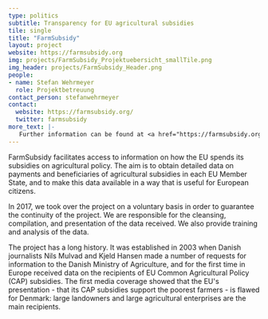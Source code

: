 ```yaml
---
type: politics
subtitle: Transparency for EU agricultural subsidies
tile: single
title: "FarmSubsidy"
layout: project
website: https://farmsubsidy.org
img: projects/FarmSubsidy_Projektuebersicht_smallTile.png
img_header: projects/FarmSubsidy_Header.png
people:
- name: Stefan Wehrmeyer
  role: Projektbetreuung
contact_person: stefanwehrmeyer
contact:
  website: https://farmsubsidy.org/
  twitter: farmsubsidy
more_text: |-
   Further information can be found at <a href="https://farmsubsidy.org/">FarmSubsidy.org</a>.
---
```

FarmSubsidy facilitates access to information on how the EU spends its subsidies on agricultural policy. The aim is to obtain detailed data on payments and beneficiaries of agricultural subsidies in each EU Member State, and to make this data available in a way that is useful for European citizens.

In 2017, we took over the project on a voluntary basis in order to guarantee the continuity of the project. We are responsible for the cleansing, compilation, and presentation of the data received. We also provide training and analysis of the data.

The project has a long history. It was established in 2003 when Danish journalists Nils Mulvad and Kjeld Hansen made a number of requests for information to the Danish Ministry of Agriculture, and for the first time in Europe received data on the recipients of EU Common Agricultural Policy (CAP) subsidies. The first media coverage showed that the EU's presentation - that its CAP subsidies support the poorest farmers - is flawed for Denmark: large landowners and large agricultural enterprises are the main recipients.
